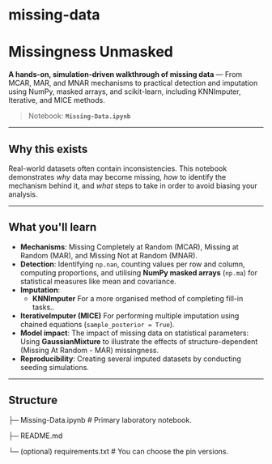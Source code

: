 # missing-data

# Missingness Unmasked

**A hands-on, simulation-driven walkthrough of missing data** — From MCAR, MAR, and MNAR mechanisms to practical detection and imputation using NumPy, masked arrays, and scikit-learn, including KNNImputer, Iterative, and MICE methods.

> Notebook: **`Missing-Data.ipynb`**

---

## Why this exists
Real-world datasets often contain inconsistencies. This notebook demonstrates *why* data may become missing, *how* to identify the mechanism behind it, and *what* steps to take in order to avoid biasing your analysis.

---

## What you'll learn
- **Mechanisms**: Missing Completely at Random (MCAR), Missing at Random (MAR), and Missing Not at Random (MNAR).
- **Detection**: Identifying `np.nan`, counting values per row and column, computing proportions, and utilising **NumPy masked arrays** (`np.ma`) for statistical measures like mean and covariance.
- **Imputation**:
    - **KNNImputer** For a more organised method of completing fill-in tasks..
- **IterativeImputer (MICE)** For performing multiple imputation using chained equations (`sample_posterior = True`).
- **Model impact**: The impact of missing data on statistical parameters: Using **GaussianMixture** to illustrate the effects of structure-dependent (Missing At Random - MAR) missingness.
- **Reproducibility**: Creating several imputed datasets by conducting seeding simulations.

---

## Structure

├─ Missing-Data.ipynb # Primary laboratory notebook.

├─ README.md

└─ (optional) requirements.txt # You can choose the pin versions.
